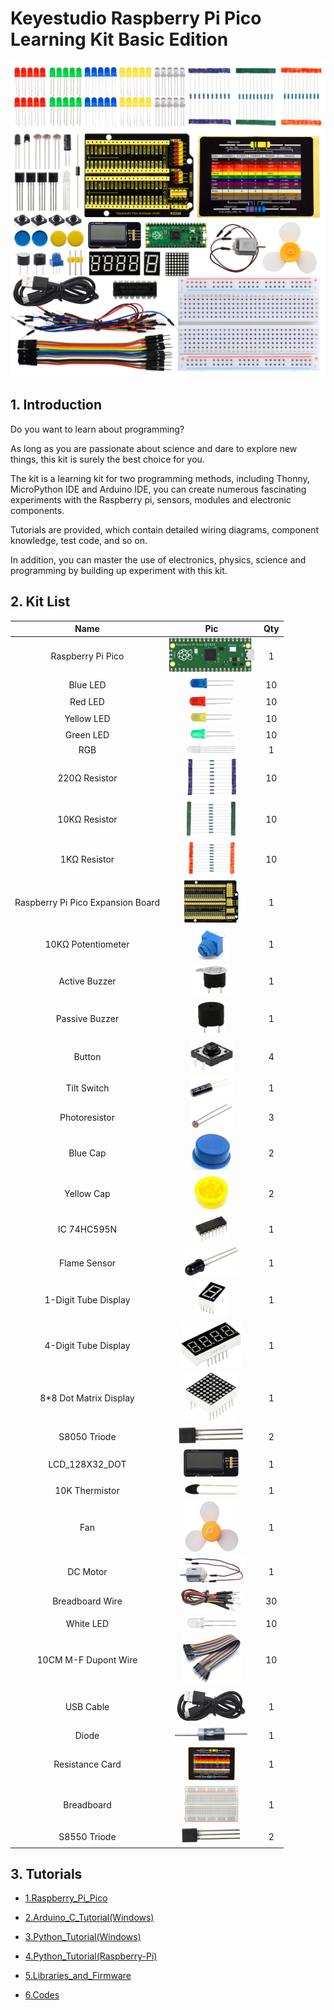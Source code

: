 # Keyestudio Raspberry Pi Pico Learning Kit Basic Edition

![Img](./media/img-20231113142218.jpg)

## 1. Introduction

Do you want to learn about programming?

As long as you are passionate about science and dare to explore new things, this kit is surely the best choice for you.

The kit is a learning kit for two programming methods, including Thonny, MicroPython IDE and Arduino IDE, you can create numerous fascinating experiments with the Raspberry pi, sensors, modules and electronic components. 

Tutorials are provided, which contain detailed wiring diagrams, component knowledge, test code, and so on. 

In addition, you can master the use of electronics, physics, science and programming by building up experiment with this kit.



## 2. Kit List 

|               Name                |                             Pic                              | Qty  |
| :-------------------------------: | :----------------------------------------------------------: | :--: |
|         Raspberry Pi Pico         | ![image-20230515140957730](media/image-20230515140957730.png) |  1   |
|             Blue LED              | ![image-20230515141058793](media/image-20230515141058793.png) |  10  |
|              Red LED              | ![image-20230515141123530](media/image-20230515141123530.png) |  10  |
|            Yellow LED             | ![image-20230515141141771](media/image-20230515141141771.png) |  10  |
|             Green LED             | ![image-20230515141147658](media/image-20230515141147658.png) |  10  |
|                RGB                | ![image-20230515141252635](media/image-20230515141252635.png) |  1   |
|           220Ω Resistor           | ![image-20230515141331900](media/image-20230515141331900.png) |  10  |
|           10KΩ Resistor           | ![image-20230515141411548](media/image-20230515141411548.png) |  10  |
|           1KΩ Resistor            | ![image-20230515141428029](media/image-20230515141428029.png) |  10  |
| Raspberry Pi Pico Expansion Board | ![image-20230515141451949](media/image-20230515141451949.png) |  1   |
|        10KΩ Potentiometer         | ![image-20230515141507228](media/image-20230515141507228.png) |  1   |
|           Active Buzzer           | ![image-20230515141519565](media/image-20230515141519565.png) |  1   |
|          Passive Buzzer           | ![image-20230515141533485](media/image-20230515141533485.png) |  1   |
|              Button               | ![image-20230515141547453](media/image-20230515141547453.png) |  4   |
|            Tilt Switch            | ![image-20230515141611580](media/image-20230515141611580.png) |  1   |
|           Photoresistor           | ![image-20230515141632701](media/image-20230515141632701.png) |  3   |
|             Blue Cap              | ![image-20230515141647341](media/image-20230515141647341.png) |  2   |
|            Yellow Cap             | ![image-20230515141705981](media/image-20230515141705981.png) |  2   |
|            IC 74HC595N            | ![image-20230515141807633](media/image-20230515141807633.png) |  1   |
|           Flame Sensor            | ![image-20230515141830079](media/image-20230515141830079.png) |  1   |
|       1-Digit Tube Display        | ![image-20230515141851119](media/image-20230515141851119.png) |  1   |
|       4-Digit Tube Display        | ![image-20230515141905040](media/image-20230515141905040.png) |  1   |
|      8*8 Dot Matrix Display       | ![image-20230515141917792](media/image-20230515141917792.png) |  1   |
|           S8050 Triode            | ![image-20230515141931407](media/image-20230515141931407.png) |  2   |
|          LCD_128X32_DOT           | ![image-20230515141951636](media/image-20230515141951636.png) |  1   |
|          10K Thermistor           | ![image-20230515142006017](media/image-20230515142006017.png) |  1   |
|                Fan                | ![image-20230515142021279](media/image-20230515142021279.png) |  1   |
|             DC Motor              | ![image-20230515142037840](media/image-20230515142037840.png) |  1   |
|          Breadboard Wire          | ![image-20230515142049936](media/image-20230515142049936.png) |  30  |
|             White LED             | ![image-20230515142110016](media/image-20230515142110016.png) |  10  |
|       10CM M-F Dupont Wire        | ![image-20230515142125904](media/image-20230515142125904.png) |  10  |
|             USB Cable             | ![image-20230515142138230](media/image-20230515142138230.png) |  1   |
|               Diode               | ![image-20230515142150514](media/image-20230515142150514.png) |  1   |
|          Resistance Card          | ![image-20230515142201345](media/image-20230515142201345.png) |  1   |
|            Breadboard             | ![image-20230515142223296](media/image-20230515142223296.png) |  1   |
|           S8550 Triode            | ![image-20230515142234704](media/image-20230515142234704.png) |  2   |



## 3. Tutorials 

* [1.Raspberry_Pi_Pico](Raspberry_Pi_Pico.md)

* [2.Arduino_C_Tutorial(Windows)](C/C.md)

* [3.Python_Tutorial(Windows)](Python_Windows/PythonWindows.md)

* [4.Python_Tutorial(Raspberry-Pi)](Python-Raspberry-Pi/Python-Raspberry-Pi.md)

* [5.Libraries_and_Firmware](Libraries_and_Firmware.zip)

* [6.Codes](Codes.zip)
